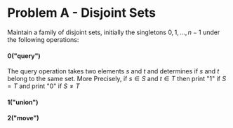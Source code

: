 # Problem A - Disjoint Sets

Maintain a family of disjoint sets, initially the singletons ${0},{1},\dots,{n-1}$ under the following operations:

#### 0("query")

The query operation takes two elements $s$ and $t$ and determines if $s$ and $t$ belong to the same set. More Precisely, if $s\in S$ and $t\in T$ then print "1" if $S=T$ and print "0" if $S\not = T$

#### 1("union")

#### 2("move")